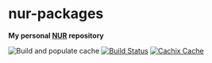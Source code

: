 # nur-packages

**My personal [NUR](https://github.com/nix-community/NUR) repository**

![Build and populate cache](https://github.com/jbarthelmes/nur-packages/workflows/Build%20and%20populate%20cache/badge.svg)
[![Build Status](https://travis-ci.com/jbarthelmes/nur-packages.svg?branch=master)](https://travis-ci.com/jbarthelmes/nur-packages)
[![Cachix Cache](https://img.shields.io/badge/cachix-<YOUR_CACHIX_CACHE_NAME>-blue.svg)](https://<YOUR_CACHIX_CACHE_NAME>.cachix.org)


